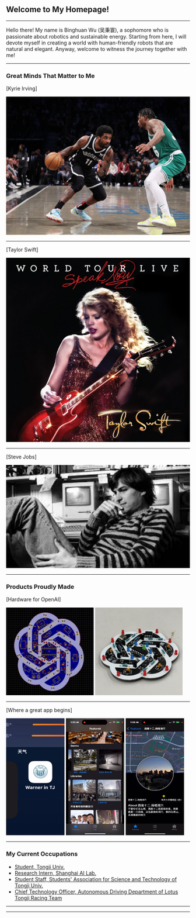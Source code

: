 ## Welcome to My Homepage!

---

Hello there! My name is Binghuan Wu (吴秉寰), a sophomore  who is passionate about robotics and sustainable energy. Starting from here, I will devote myself in creating a world with human-friendly robots that are natural and elegant. Anyway, welcome to witness the journey together with me!

---
### Great Minds That Matter to Me

[Kyrie Irving]

<img src="images/Kyrie_Irvine.jpg?raw=true"/>

---
[Taylor Swift]

<img src="images/Taylor_Swift.jpg?raw=true"/>

---
[Steve Jobs]

<img src="images/Steve_Jobs.jpg?raw=true"/>

---

### Products Proudly Made

[Hardware for OpenAI] 


  <img src="images/design1.png?raw=true"  width="240" height="240">
  <img src="images/design2.jpg?raw=true" width="240" height="240">

---

[Where a great app begins] 


  <img src="images/app1.jpg?raw=true" width="160" height="320">
  <img src="images/app2.jpg?raw=true" width="160" height="320">
  <img src="images/app3.jpg?raw=true" width="160" height="320">


---

### My Current Occupations

- [Student, Tongji Univ.](https://www.tongji.edu.cn/)
- [Research Intern, Shanghai AI Lab.](https://www.shlab.org.cn/)
- [Student Staff, Students' Association for Science and Technology of Tongji Univ.](https://www.tongji.edu.cn/)
- [Chief Technology Officer, Autonomous Driving Department of Lotus Tongji Racing Team](http://www.tjuracing.com/)


---




---
